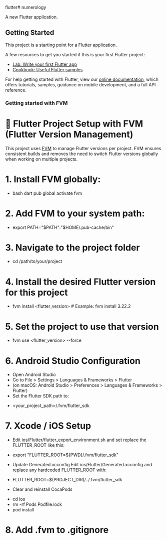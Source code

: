 flutter# numerology

A new Flutter application.

## Getting Started

This project is a starting point for a Flutter application.

A few resources to get you started if this is your first Flutter project:

- [Lab: Write your first Flutter app](https://flutter.dev/docs/get-started/codelab)
- [Cookbook: Useful Flutter samples](https://flutter.dev/docs/cookbook)

For help getting started with Flutter, view our
[online documentation](https://flutter.dev/docs), which offers tutorials,
samples, guidance on mobile development, and a full API reference.

### Getting started with FVM

# 🚀 Flutter Project Setup with FVM (Flutter Version Management)

This project uses [FVM](https://fvm.app/) to manage Flutter versions per project. FVM ensures consistent builds and removes the need to switch Flutter versions globally when working on multiple projects.

# 1. Install FVM globally:
- bash
  dart pub global activate fvm

# 2. Add FVM to your system path:
- export PATH="$PATH":"$HOME/.pub-cache/bin"

# 3. Navigate to the project folder
- cd /path/to/your/project

# 4. Install the desired Flutter version for this project
- fvm install <flutter_version>   # Example: fvm install 3.22.2

# 5. Set the project to use that version
- fvm use <flutter_version> --force

# 6. Android Studio Configuration
* Open Android Studio
* Go to File > Settings > Languages & Frameworks > Flutter
* (on macOS: Android Studio > Preferences > Languages & Frameworks > Flutter)
* Set the Flutter SDK path to:
- <your_project_path>/.fvm/flutter_sdk

# 7. Xcode / iOS Setup
* Edit ios/Flutter/flutter_export_environment.sh and set replace the FLUTTER_ROOT like this:
- export "FLUTTER_ROOT=${PWD}/.fvm/flutter_sdk"
* Update Generated.xcconfig
  Edit ios/Flutter/Generated.xcconfig and replace any hardcoded FLUTTER_ROOT with:
- FLUTTER_ROOT=$(PROJECT_DIR)/../.fvm/flutter_sdk
* Clear and reinstall CocaPods
- cd ios
- rm -rf Pods Podfile.lock
- pod install

# 8. Add .fvm to .gitignore

